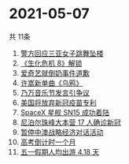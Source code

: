 # 2021-05-07
  共 11条

  <!-- BEGIN -->
  <!-- 最后更新时间:Fri May 07 2021 09:10:08 GMT+0000 (Coordinated Universal Time) -->
  1. [警方回应三亚女子跳舞坠楼](https://www.zhihu.com/search?q=三亚女子坠楼)
1. [《生化危机 8》解锁](https://www.zhihu.com/search?q=生化危机8)
1. [爱奇艺就倒奶事件道歉](https://www.zhihu.com/search?q=青春有你3)
1. [许嵩新单曲《乌鸦》](https://www.zhihu.com/search?q=许嵩乌鸦)
1. [乃万音乐节发言引争议](https://www.zhihu.com/search?q=乃万音乐节)
1. [美国将放弃新冠疫苗专利](https://www.zhihu.com/search?q=美国放弃疫苗专利)
1. [SpaceX 星舰 SN15 成功着陆](https://www.zhihu.com/search?q=sn15)
1. [尼泊尔珠峰大本营 17 人确诊新冠](https://www.zhihu.com/search?q=尼泊尔疫情)
1. [暂停中澳战略经济对话活动](https://www.zhihu.com/search?q=暂停中澳对话)
1. [高考倒计时一个月](https://www.zhihu.com/search?q=高考)
1. [五一假期人均出游 4.18 天](https://www.zhihu.com/search?q=五一人均出游)
  <!-- END -->
  